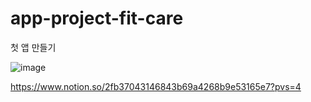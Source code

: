 # app-project-fit-care
첫 앱 만들기



![image](https://github.com/shim0129/app-project-fit-care/assets/111476066/1570f9ba-864e-4f46-bf35-07f065bdbc28)

https://www.notion.so/2fb37043146843b69a4268b9e53165e7?pvs=4 

